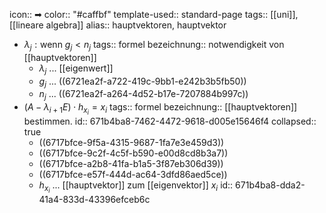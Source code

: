 icon:: ➡
color:: "#caffbf"
template-used:: standard-page
tags:: [[uni]], [[lineare algebra]] 
alias:: hauptvektoren, hauptvektor

- $\lambda_j: \text{wenn } g_j < n_j$
  tags:: formel
  bezeichnung:: notwendigkeit von [[hauptvektoren]]
	- $\lambda_j$ ... [[eigenwert]]
	- $g_j$ ... ((6721ea2f-a722-419c-9bb1-e242b3b5fb50))
	- $n_j$ ... ((6721ea2f-a264-4d52-b17e-7207884b997c))
- $(A-\lambda_{i+1}E)\cdot h_{x_{i}}=x_{i}$
  tags:: formel
  bezeichnung:: [[hauptvektoren]] bestimmen.
  id:: 671b4ba8-7462-4472-9618-d005e15646f4
  collapsed:: true
	- ((6717bfce-9f5a-4315-9687-1fa7e3e459d3))
	- ((6717bfce-9c2f-4c5f-b590-e00d8cd8b3a7))
	- ((6717bfce-a2b8-41fa-b1a5-3f87eb306d39))
	- ((6717bfce-e57f-444d-ac64-3dfd86aed5ce))
	- $h_{x_i}$ ... [[hauptvektor]] zum [[eigenvektor]] $x_{i}$
	  id:: 671b4ba8-dda2-41a4-833d-43396efceb6c